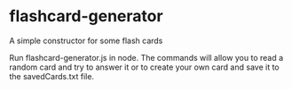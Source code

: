 # flashcard-generator
A simple constructor for some flash cards

Run flashcard-generator.js in node. 
The commands will allow you to read a random card and try to answer it or to create your own card and save it to the savedCards.txt file. 
